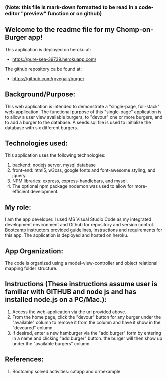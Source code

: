 ### (Note: this file is mark-down formatted to be read in a code-editor "preview" function or on github)
## Welcome to the readme file for my Chomp-on-Burger app!  

This application is deployed on heroku at:

* https://pure-sea-39739.herokuapp.com/

The github repository ca be found at: 

* https://github.com/rgvegajr/burger

## Background/Purpose:

This web application is intended to demonstrate a "single-page, full-stack" web-application.  The functional purpose of this "single-page" application is to allow a user view available burgers, to "devour" one or more burgers, and to add a burger to the database.  A seeds.sql file is used to initialize the database with six different burgers. 

## Technologies used:

This application uses the following technologies:
1. backend:  nodejs server,  mysql database
2. front-end: html5, w3css, google fonts and font-awesome styling, and jquery.
3. NPM libraries:  express, express-handlebars, and mysql. 
4. The optional npm package nodemon was used to allow for more-efficient development.   

## My role:  

I am the app developer.  I used MS Visual Studio Code as my integrated development environment and Github for repository and version control.  Bootcamp instructors provided guidelines, instructions and requirements for this app.  The application is deployed and hosted on heroku.

## App Organization:

The code is organized using a model-view-controller and object relational mapping folder structure.

## Instructions (These instructions assume user is familiar with GITHUB and node js and has installed node.js on a PC/Mac.):

1.  Access the web-application via the url provided above.
2.  From the home page, click the "devour" button for any burger under the "available" column to remove it from the column and have it show in the "devoured" column. 
3.  If desired, enter a new hamburger via the "add burger" form by entering in a name and clicking "add burger" button.  the burger will then show up under the "available burgers" column.

## References:

1.  Bootcamp solved activities:  catapp and ormexample
